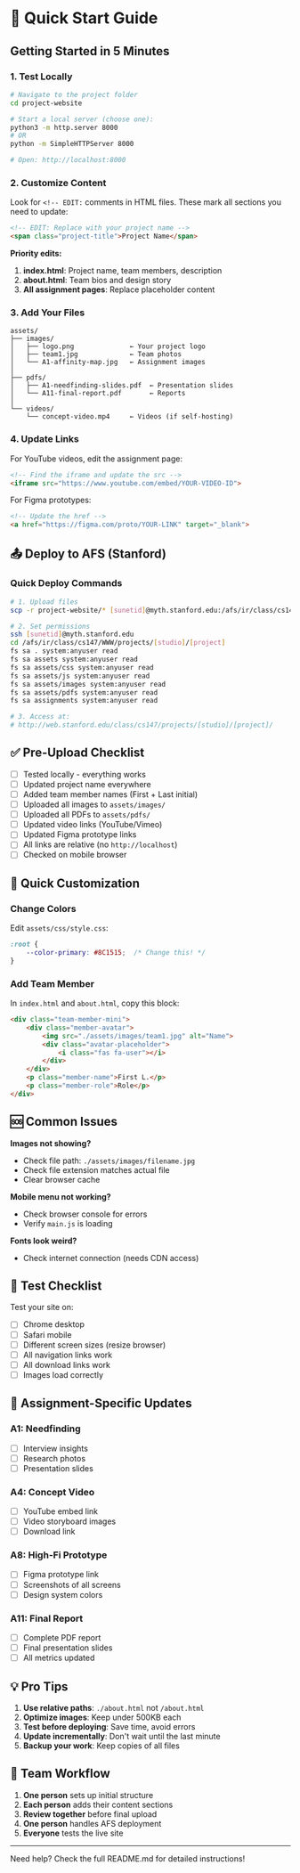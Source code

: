 # 🚀 Quick Start Guide

## Getting Started in 5 Minutes

### 1. Test Locally

```bash
# Navigate to the project folder
cd project-website

# Start a local server (choose one):
python3 -m http.server 8000
# OR
python -m SimpleHTTPServer 8000

# Open: http://localhost:8000
```

### 2. Customize Content

Look for `<!-- EDIT:` comments in HTML files. These mark all sections you need to update:

```html
<!-- EDIT: Replace with your project name -->
<span class="project-title">Project Name</span>
```

**Priority edits:**
1. **index.html**: Project name, team members, description
2. **about.html**: Team bios and design story
3. **All assignment pages**: Replace placeholder content

### 3. Add Your Files

```
assets/
├── images/
│   ├── logo.png              ← Your project logo
│   ├── team1.jpg             ← Team photos
│   └── A1-affinity-map.jpg   ← Assignment images
│
├── pdfs/
│   ├── A1-needfinding-slides.pdf  ← Presentation slides
│   └── A11-final-report.pdf       ← Reports
│
└── videos/
    └── concept-video.mp4     ← Videos (if self-hosting)
```

### 4. Update Links

For YouTube videos, edit the assignment page:

```html
<!-- Find the iframe and update the src -->
<iframe src="https://www.youtube.com/embed/YOUR-VIDEO-ID">
```

For Figma prototypes:

```html
<!-- Update the href -->
<a href="https://figma.com/proto/YOUR-LINK" target="_blank">
```

## 📤 Deploy to AFS (Stanford)

### Quick Deploy Commands

```bash
# 1. Upload files
scp -r project-website/* [sunetid]@myth.stanford.edu:/afs/ir/class/cs147/WWW/projects/[studio]/[project]/

# 2. Set permissions
ssh [sunetid]@myth.stanford.edu
cd /afs/ir/class/cs147/WWW/projects/[studio]/[project]
fs sa . system:anyuser read
fs sa assets system:anyuser read
fs sa assets/css system:anyuser read
fs sa assets/js system:anyuser read
fs sa assets/images system:anyuser read
fs sa assets/pdfs system:anyuser read
fs sa assignments system:anyuser read

# 3. Access at:
# http://web.stanford.edu/class/cs147/projects/[studio]/[project]/
```

## ✅ Pre-Upload Checklist

- [ ] Tested locally - everything works
- [ ] Updated project name everywhere
- [ ] Added team member names (First + Last initial)
- [ ] Uploaded all images to `assets/images/`
- [ ] Uploaded all PDFs to `assets/pdfs/`
- [ ] Updated video links (YouTube/Vimeo)
- [ ] Updated Figma prototype links
- [ ] All links are relative (no `http://localhost`)
- [ ] Checked on mobile browser

## 🎨 Quick Customization

### Change Colors
Edit `assets/css/style.css`:

```css
:root {
    --color-primary: #8C1515;  /* Change this! */
}
```

### Add Team Member
In `index.html` and `about.html`, copy this block:

```html
<div class="team-member-mini">
    <div class="member-avatar">
        <img src="./assets/images/team1.jpg" alt="Name">
        <div class="avatar-placeholder">
            <i class="fas fa-user"></i>
        </div>
    </div>
    <p class="member-name">First L.</p>
    <p class="member-role">Role</p>
</div>
```

## 🆘 Common Issues

**Images not showing?**
- Check file path: `./assets/images/filename.jpg`
- Check file extension matches actual file
- Clear browser cache

**Mobile menu not working?**
- Check browser console for errors
- Verify `main.js` is loading

**Fonts look weird?**
- Check internet connection (needs CDN access)

## 📱 Test Checklist

Test your site on:
- [ ] Chrome desktop
- [ ] Safari mobile
- [ ] Different screen sizes (resize browser)
- [ ] All navigation links work
- [ ] All download links work
- [ ] Images load correctly

## 🎯 Assignment-Specific Updates

### A1: Needfinding
- [ ] Interview insights
- [ ] Research photos
- [ ] Presentation slides

### A4: Concept Video
- [ ] YouTube embed link
- [ ] Video storyboard images
- [ ] Download link

### A8: High-Fi Prototype
- [ ] Figma prototype link
- [ ] Screenshots of all screens
- [ ] Design system colors

### A11: Final Report
- [ ] Complete PDF report
- [ ] Final presentation slides
- [ ] All metrics updated

## 💡 Pro Tips

1. **Use relative paths**: `./about.html` not `/about.html`
2. **Optimize images**: Keep under 500KB each
3. **Test before deploying**: Save time, avoid errors
4. **Update incrementally**: Don't wait until the last minute
5. **Backup your work**: Keep copies of all files

## 🤝 Team Workflow

1. **One person** sets up initial structure
2. **Each person** adds their content sections
3. **Review together** before final upload
4. **One person** handles AFS deployment
5. **Everyone** tests the live site

---

Need help? Check the full README.md for detailed instructions!
